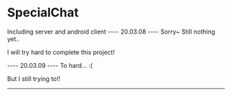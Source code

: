 # SpecialChat
Including server and android client
---- 20.03.08 ----
Sorry~
Still nothing yet..

I will try hard to complete this project!

---- 20.03.09 ----
To hard... :(

But I still trying to!!

------------------
